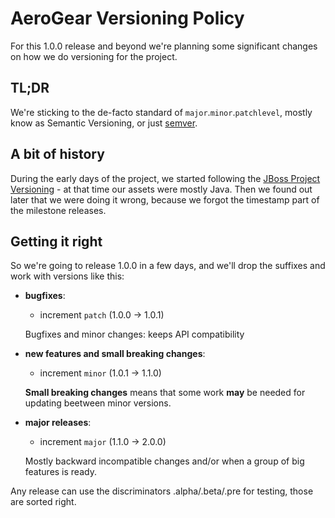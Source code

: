 # AeroGear Versioning Policy

For this 1.0.0 release and beyond we're planning some significant changes on how we do versioning for the project.

## TL;DR

We're sticking to the de-facto standard of `major`.`minor`.`patchlevel`, mostly know as Semantic Versioning, or just [semver].

## A bit of history

During the early days of the project, we started following the [JBoss Project Versioning] - at that time our assets were mostly Java. Then we found out later that we were doing it wrong, because we forgot the timestamp part of the milestone releases.

## Getting it right

So we're going to release 1.0.0 in a few days, and we'll drop the suffixes and work with versions like this:

- **bugfixes**: 
    - increment `patch` (1.0.0 -> 1.0.1)

    Bugfixes and minor changes: keeps API compatibility
- **new features and small breaking changes**:
    - increment `minor` (1.0.1 -> 1.1.0)
    
    **Small breaking changes** means that some work **may** be needed for updating beetween minor versions.
- **major releases**:
    - increment `major` (1.1.0 -> 2.0.0)

    Mostly backward incompatible changes and/or when a group of big features is ready.

Any release can use the discriminators .alpha/.beta/.pre for testing, those are sorted right.


[semver]:http://semver.org 
[JBoss Project Versioning]:https://community.jboss.org/wiki/JBossProjectVersioning